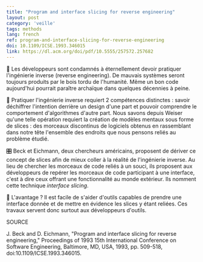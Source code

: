 ```yaml
---
title: "Program and interface slicing for reverse engineering"
layout: post
category: 'veille'
tags: methods
lang: french
ref: program-and-interface-slicing-for-reverse-engineering
doi: 10.1109/ICSE.1993.346015
link: https://dl.acm.org/doi/pdf/10.5555/257572.257682
---
```


🔨 Les développeurs sont condamnés à éternellement devoir pratiquer l'ingénierie inverse (reverse engineering). De mauvais systèmes seront toujours produits par le bois tordu de l'humanité. Même un bon code aujourd'hui pourrait paraître archaïque dans quelques décennies à peine.

🧠 Pratiquer l'ingénierie inverse requiert 2 compétences distinctes : savoir déchiffrer l'intention derrière un design d'une part et pouvoir comprendre le comportement d'algorithmes d'autre part. Nous savons depuis Weiser qu'une telle opération requiert la création de modèles mentaux sous forme de slices : des morceaux discontinus de logiciels obtenus en rassemblant dans notre tête l'ensemble des endroits que nous pensons reliés au problème étudié.

🎛️ Beck et Eichmann, deux chercheurs américains, proposent de dériver ce concept de slices afin de mieux coller à la réalité de l'ingénierie inverse. Au lieu de chercher les morceaux de code reliés à un souci, ils proposent aux développeurs de repérer les morceaux de code participant à une interface, c'est à dire ceux offrant une fonctionnalité au monde extérieur. Ils nomment cette technique *interface slicing*.

🤖 L'avantage ? Il est facile de s'aider d'outils capables de prendre une interface donnée et de mettre en évidence les slices y étant reliées. Ces travaux servent donc surtout aux développeurs d'outils.

SOURCE

J. Beck and D. Eichmann, "Program and interface slicing for reverse engineering," Proceedings of 1993 15th International Conference on Software Engineering, Baltimore, MD, USA, 1993, pp. 509-518, doi:10.1109/ICSE.1993.346015.